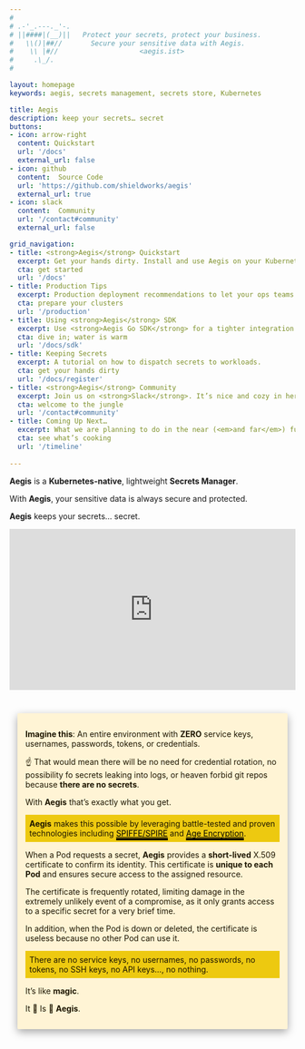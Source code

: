 ```yaml
---
#
# .-'_.---._'-.
# ||####|(__)||   Protect your secrets, protect your business.
#   \\()|##//       Secure your sensitive data with Aegis.
#    \\ |#//                    <aegis.ist>
#     .\_/.
#

layout: homepage
keywords: aegis, secrets management, secrets store, Kubernetes

title: Aegis
description: keep your secrets… secret
buttons:
- icon: arrow-right
  content: Quickstart
  url: '/docs'
  external_url: false
- icon: github
  content:  Source Code
  url: 'https://github.com/shieldworks/aegis'
  external_url: true
- icon: slack
  content:  Community
  url: '/contact#community'
  external_url: false

grid_navigation:
- title: <strong>Aegis</strong> Quickstart
  excerpt: Get your hands dirty. Install and use Aegis on your Kubernetes cluster.
  cta: get started
  url: '/docs'
- title: Production Tips
  excerpt: Production deployment recommendations to let your ops teams <code>#sleepmore</code>.
  cta: prepare your clusters
  url: '/production'
- title: Using <strong>Aegis</strong> SDK
  excerpt: Use <strong>Aegis Go SDK</strong> for a tighter integration with <strong>Aegis</strong> components.
  cta: dive in; water is warm
  url: '/docs/sdk'
- title: Keeping Secrets
  excerpt: A tutorial on how to dispatch secrets to workloads.
  cta: get your hands dirty
  url: '/docs/register'
- title: <strong>Aegis</strong> Community
  excerpt: Join us on <strong>Slack</strong>. It’s nice and cozy in here.
  cta: welcome to the jungle
  url: '/contact#community'
- title: Coming Up Next…
  excerpt: What we are planning to do in the near (<em>and far</em>) future.
  cta: see what’s cooking
  url: '/timeline'
 
---
```


<div style="margin-top:0.75em"></div>

**Aegis** is a **Kubernetes-native**, lightweight **Secrets Manager**.

With **Aegis**, your sensitive data is always secure and protected.

**Aegis** keeps your secrets… secret.

<div style='padding:56.25% 0 0 0;position:relative;'>
  <iframe src='https://vimeo.com/showcase/10074951/embed' 
    allowfullscreen frameborder='0' 
    style='position:absolute;top:0;left:0;width:100%;height:100%;'></iframe>
</div>

<div style="background:#FFF4D5;color:#1D1600;padding:1em;margin:3em 1em;
box-shadow: rgba(0, 0, 0, 0.35) 0px 5px 15px;border-radius:2px;

">
<p><strong>Imagine this</strong>: An entire environment with <strong>ZERO</strong> 
service keys, usernames, passwords, tokens, or credentials.</p>

<p>☝️ That would mean there will be no need for credential rotation, 
no possibility fo secrets leaking into logs, or heaven forbid git repos because 
<strong>there are no secrets</strong>.</p>

<p>With <strong>Aegis</strong> that’s exactly what you get.</p>

<p><span style="background:#EDC910;display:inline-block;padding:0.5em;"><strong>Aegis</strong> makes this possible 
by leveraging battle-tested and proven technologies including 
<a href="https://spiffe.io" style="color:#000000;border-bottom: 4px #000000 solid;">SPIFFE/SPIRE</a> and 
<a href="https://age-encryption.org/" style="color:#000000; border-bottom:4px #000000 solid;">Age Encryption</a>.</span></p>

<p>When a Pod requests a secret, <strong>Aegis</strong> provides a 
<strong>short-lived</strong> X.509 certificate to confirm its identity. This 
certificate is <strong>unique to each Pod</strong> and ensures secure access to 
the assigned resource.</p>

<p>The certificate is frequently rotated, limiting damage in the 
extremely unlikely event of a compromise, as it only grants access to a 
specific secret for a very brief time.</p>

<p>In addition, when the Pod is down or deleted, the certificate is useless because
no other Pod can use it.</p>

<p><span style="background:#EDC910;display:inline-block;padding:0.5em;">There are 
no service keys, no usernames, no passwords, no tokens, no SSH keys, no API 
keys…, no nothing.</span></p>

<p>It’s like <strong>magic</strong>.</p>

<p>It 👏 Is 👏 <strong>Aegis</strong>.</p>
</div>

[spiffe]: https://spiffe.io/
[age]: https://age-encryption.org/

[contact]: /contact
[contribute]: /contributing
[coffee]: /coffee
[slack-invite]: https://join.slack.com/t/aegis-6n41813/shared_invite/zt-1myzqdi6t-jTvuRd1zDLbHX0gN8VkCqg "Join aegis.slack.com"
